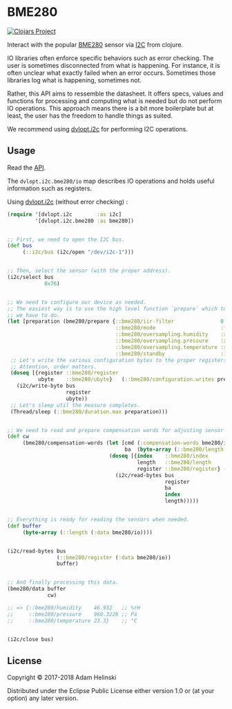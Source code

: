 # BME280

[![Clojars
Project](https://img.shields.io/clojars/v/dvlopt/i2c.bme280.svg)](https://clojars.org/dvlopt/i2c.bme280)

Interact with the popular
[BME280](https://www.bosch-sensortec.com/bst/products/all_products/bme280)
sensor via [I2C](https://en.wikipedia.org/wiki/I%C2%B2C) from clojure.

IO libraries often enforce specific behaviors such as error checking. The user
is sometimes disconnected from what is happening. For instance, it is often
unclear what exactly failed when an error occurs. Sometimes those libraries log
what is happening, sometimes not.

Rather, this API aims to ressemble the datasheet. It offers specs, values and
functions for processing and computing what is needed but do not perform IO
operations. This approach means there is a bit more boilerplate but at least,
    the user has the freedom to handle things as suited.

We recommend using [dvlopt.i2c](https://github.com/dvlopt/i2c) for performing
I2C operations.


## Usage

Read the [API](https://dvlopt.github.io/doc/dvlopt/i2c.bme280/).

The `dvlopt.i2c.bme280/io` map describes IO operations and holds useful
information such as registers.

Using [dvlopt.i2c](https://github.com/dvlopt/i2c) (without error checking) :

```clj
(require '[dvlopt.i2c        :as i2c]
         '[dvlopt.i2c.bme280 :as bme280])


;; First, we need to open the I2C bus.
(def bus
     (::i2c/bus (i2c/open "/dev/i2c-1")))


;; Then, select the sensor (with the proper address).
(i2c/select bus
            0x76)


;; We need to configure our device as needed.
;; The easiest way is to use the high level function `prepare` which tells us what
;; we have to do.
(let [preparation (bme280/prepare {::bme280/iir-filter               0
                                   ::bme280/mode                     :forced
                                   ::bme280/oversampling.humidity    :x1
                                   ::bme280/oversampling.pressure    :x2
                                   ::bme280/oversampling.temperature :x4
                                   ::bme280/standby                  :1000-ms})]
 ;; Let's write the various configuration bytes to the proper registers.
 ;; Attention, order matters.
 (doseq [{register ::bme280/register
          ubyte    ::bme280/ubyte}   (::bme280/configuration.writes preparation)]
   (i2c/write-byte bus
                   register
                   ubyte))
 ;; Let's sleep util the measure completes.
 (Thread/sleep (::bme280/duration.max preparation)))


;; We need to read and prepare compensation words for adjusting sensor data later on.
(def cw
     (bme280/compensation-words (let [cmd (:compensation-words bme280/io)
                                      ba  (byte-array (::bme280/length cmd))]
                                 (doseq [{index    ::bme280/index
                                          length   ::bme280/length
                                          register ::bme280/register} (::bme280/registers cmd)]
                                   (i2c/read-bytes bus
                                                   register
                                                   ba
                                                   index
                                                   length)))))


;; Everything is ready for reading the sensors when needed.
(def buffer
     (byte-array (::length (:data bme280/io))))


(i2c/read-bytes bus
                (::bme280/register (:data bme280/io))
                buffer)


;; And finally processing this data.
(bme280/data buffer
             cw)

;; => {::bme280/humidity    46.932   ;; %rH  
;;     ::bme280/pressure    960.3226 ;; Pa
;;     ::bme280/temperature 23.3}    ;; °C


(i2c/close bus)
```

## License

Copyright © 2017-2018 Adam Helinski

Distributed under the Eclipse Public License either version 1.0 or (at
your option) any later version.
